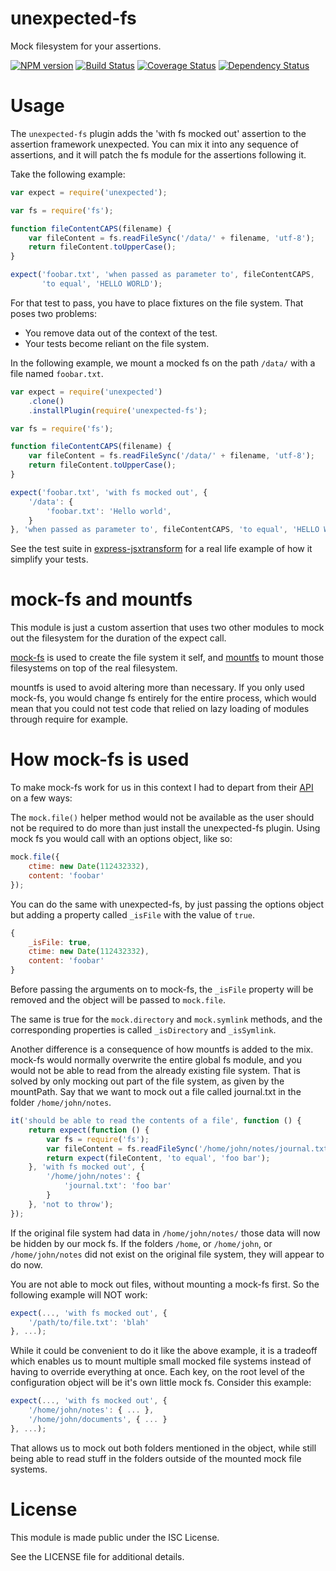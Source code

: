 # unexpected-fs

Mock filesystem for your assertions.

[![NPM version](https://badge.fury.io/js/unexpected-fs.svg)](https://www.npmjs.com/package/unexpected-fs)
[![Build Status](https://travis-ci.org/unexpectedjs/unexpected-fs.svg?branch=master)](https://travis-ci.org/unexpectedjs/unexpected-fs)
[![Coverage Status](https://coveralls.io/repos/unexpectedjs/unexpected-fs/badge.svg?branch=master)](https://coveralls.io/r/unexpectedjs/unexpected-fs?branch=master)
[![Dependency Status](https://david-dm.org/unexpectedjs/unexpected-fs.svg)](https://david-dm.org/unexpectedjs/unexpected-fs)

# Usage

The `unexpected-fs` plugin adds the 'with fs mocked out' assertion to
the assertion framework unexpected. You can mix it into any sequence
of assertions, and it will patch the fs module for the assertions
following it.

Take the following example:

```js
var expect = require('unexpected');

var fs = require('fs');

function fileContentCAPS(filename) {
    var fileContent = fs.readFileSync('/data/' + filename, 'utf-8');
    return fileContent.toUpperCase();
}

expect('foobar.txt', 'when passed as parameter to', fileContentCAPS,
       'to equal', 'HELLO WORLD');
```

For that test to pass, you have to place fixtures on the file
system. That poses two problems:

- You remove data out of the context of the test.
- Your tests become reliant on the file system.

In the following example, we mount a mocked fs on the path `/data/`
with a file named `foobar.txt`.


```js
var expect = require('unexpected')
    .clone()
    .installPlugin(require('unexpected-fs');

var fs = require('fs');

function fileContentCAPS(filename) {
    var fileContent = fs.readFileSync('/data/' + filename, 'utf-8');
    return fileContent.toUpperCase();
}

expect('foobar.txt', 'with fs mocked out', {
    '/data': {
        'foobar.txt': 'Hello world',
    }
}, 'when passed as parameter to', fileContentCAPS, 'to equal', 'HELLO WORLD');
```

See the test suite in
[express-jsxtransform](https://github.com/gustavnikolaj/express-jsxtransform/blob/master/test/jsxtransform.js)
for a real life example of how it simplify your tests.

# mock-fs and mountfs

This module is just a custom assertion that uses two other modules
to mock out the filesystem for the duration of the expect call.

[mock-fs](https://github.com/tschaub/mock-fs) is used to create the
file system it self, and
[mountfs](https://github.com/papandreou/node-mountfs) to mount those
filesystems on top of the real filesystem.

mountfs is used to avoid altering more than necessary. If you only used
mock-fs, you would change fs entirely for the entire process, which would
mean that you could not test code that relied on lazy loading of modules
through require for example.

# How mock-fs is used

To make mock-fs work for us in this context I had to depart from their
[API](https://github.com/tschaub/mock-fs/blob/master/readme.md) on a
few ways:

The `mock.file()` helper method would not be available as the user should
not be required to do more than just install the unexpected-fs plugin.
Using mock fs you would call with an options object, like so:

```js
mock.file({
    ctime: new Date(112432332),
    content: 'foobar'
});
```

You can do the same with unexpected-fs, by just passing the options object
but adding a property called `_isFile` with the value of `true`.

```js
{
    _isFile: true,
    ctime: new Date(112432332),
    content: 'foobar'
}
```

Before passing the arguments on to mock-fs, the `_isFile` property will
be removed and the object will be passed to `mock.file`.

The same is true for the `mock.directory` and `mock.symlink` methods,
and the corresponding properties is called `_isDirectory` and
`_isSymlink`.

Another difference is a consequence of how mountfs is added to the mix.
mock-fs would normally overwrite the entire global fs module, and you
would not be able to read from the already existing file system.
That is solved by only mocking out part of the file system, as given
by the mountPath. Say that we want to mock out a file called journal.txt
in the folder `/home/john/notes`.

```js
it('should be able to read the contents of a file', function () {
    return expect(function () {
        var fs = require('fs');
        var fileContent = fs.readFileSync('/home/john/notes/journal.txt', 'utf-8');
        return expect(fileContent, 'to equal', 'foo bar');
    }, 'with fs mocked out', {
        '/home/john/notes': {
            'journal.txt': 'foo bar'
        }
    }, 'not to throw');
});
```

If the original file system had data in `/home/john/notes/` those data
will now be hidden by our mock fs. If the folders `/home`, or `/home/john`,
or `/home/john/notes` did not exist on the original file system, they
will appear to do now.

You are not able to mock out files, without mounting a mock-fs first. So
the following example will NOT work:

```js
expect(..., 'with fs mocked out', {
    '/path/to/file.txt': 'blah'
}, ...);
```

While it could be convenient to do it like the above example, it is a
tradeoff which enables us to mount multiple small mocked file systems
instead of having to override everything at once. Each key, on the
root level of the configuration object will be it's own little mock fs.
Consider this example:

```js
expect(..., 'with fs mocked out', {
    '/home/john/notes': { ... },
    '/home/john/documents', { ... }
}, ...);
```

That allows us to mock out both folders mentioned in the object, while
still being able to read stuff in the folders outside of the mounted
mock file systems.

# License

This module is made public under the ISC License.

See the LICENSE file for additional details.
